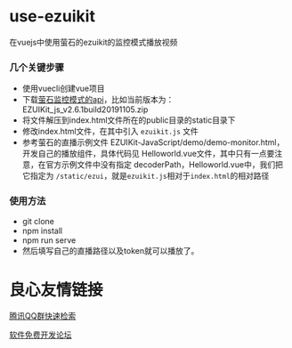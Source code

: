 # use-ezuikit
在vuejs中使用萤石的ezuikit的监控模式播放视频


### 几个关键步骤
- 使用vuecli创建vue项目
- 下载[萤石监控模式的api](https://open.ys7.com/doc/zh/uikit/uikit_javascript.html)，比如当前版本为： EZUIKit_js_v2.6.1build20191105.zip
- 将文件解压到index.html文件所在的public目录的static目录下
- 修改index.html文件，在其中引入 `ezuikit.js` 文件
- 参考萤石的直播示例文件 EZUIKit-JavaScript/demo/demo-monitor.html，开发自己的播放组件，具体代码见 Helloworld.vue文件，其中只有一点要注意，在官方示例文件中没有指定 decoderPath，Helloworld.vue中，我们把它指定为 `/static/ezui`，就是`ezuikit.js`相对于`index.html`的相对路径

### 使用方法
- git clone
- npm install
- npm run serve
- 然后填写自己的直播路径以及token就可以播放了。

 # 良心友情链接

[腾讯QQ群快速检索](http://u.720life.cn/s/8cf73f7c)

[软件免费开发论坛](http://u.720life.cn/s/bbb01dc0)